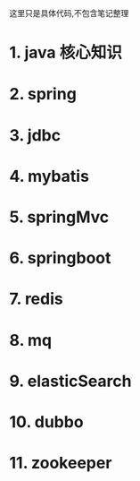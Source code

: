 
这里只是具体代码,不包含笔记整理

# 1. java 核心知识

# 2. spring

# 3. jdbc

# 4. mybatis

# 5. springMvc

# 6. springboot

# 7. redis

# 8. mq

# 9. elasticSearch

# 10. dubbo

# 11. zookeeper